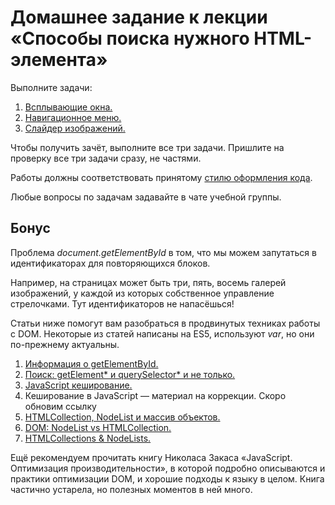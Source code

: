 # Домашнее задание к лекции «Способы поиска нужного HTML-элемента»

Выполните задачи:

1. [Всплывающие окна.](popups/)
2. [Навигационное меню.](menu/)
3. [Слайдер изображений.](slider/)

Чтобы получить зачёт, выполните все три задачи. Пришлите на проверку все три задачи сразу, не частями.

Работы должны соответствовать принятому [стилю оформления кода](https://github.com/netology-code/codestyle).

Любые вопросы по задачам задавайте в чате учебной группы.

## Бонус

Проблема *document.getElementById* в том, что мы можем запутаться в идентификаторах для повторяющихся блоков.

Например, на страницах может быть три, пять, восемь галерей изображений, у каждой из которых
собственное управление стрелочками. Тут идентификаторов не напасёшься!

Статьи ниже помогут вам разобраться в продвинутых техниках
работы с DOM. Некоторые из статей написаны на ES5, используют *var*, но они по-прежнему актуальны.

1. [Информация о getElementById.](https://getelementbyid.ru)
2. [Поиск: getElement* и querySelector* и не только.](https://learn.javascript.ru/searching-elements-dom)
3. [JavaScript кеширование.](https://highload.today/javascript-keshirovanie/)
4. Кеширование в JavaScript — материал на коррекции. Скоро обновим ссылку
5. [HTMLCollection, NodeList и массив объектов.](https://medium.com/@kanby/htmlcollection-nodelist-и-массив-объектов-582cbd9ae1fc)
6. [DOM: NodeList vs HTMLCollection.](http://xahlee.info/js/js_array_vs_nodelist_vs_html_collection.html)
7. [HTMLCollections & NodeLists.](http://alebelcor.github.io/2011/htmlcollections-nodelists/) 

Ещё рекомендуем прочитать книгу Николаса Закаса «JavaScript. Оптимизация производительности», в которой подробно описываются
и практики оптимизации DOM, и хорошие подходы к языку в целом.
Книга частично устарела, но полезных моментов в ней много.
